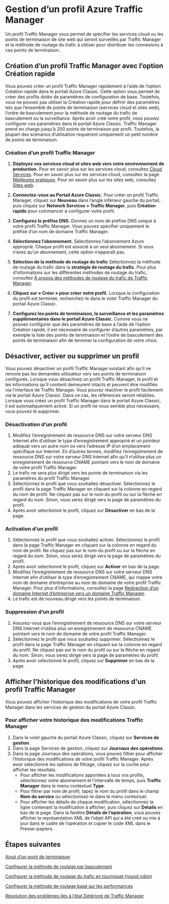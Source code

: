 <properties
   pageTitle="Gérer des profils Azure Traffic Manager | Microsoft Azure"
   description="Cet article vous aide à créer, désactiver, activer, supprimer et afficher l’historique d’un profil Azure Traffic Manager."
   services="traffic-manager"
   documentationCenter=""
   authors="sdwheeler"
   manager="carmonm"
   editor="tysonn" />
<tags
   ms.service="traffic-manager"
   ms.devlang="na"
   ms.topic="hero-article"
   ms.tgt_pltfrm="na"
   ms.workload="infrastructure-services"
   ms.date="03/17/2016"
   ms.author="sewhee" />

# Gestion d’un profil Azure Traffic Manager

Un profil Traffic Manager vous permet de spécifier les services cloud ou les points de terminaison de site web qui seront surveillés par Traffic Manager et la méthode de routage du trafic à utiliser pour distribuer les connexions à ces points de terminaison.

## Création d’un profil Traffic Manager avec l’option Création rapide

Vous pouvez créer un profil Traffic Manager rapidement à l’aide de l’option Création rapide dans le portail Azure Classic. Cette option vous permet de créer des profils dotés de paramètres de configuration de base. Toutefois, vous ne pouvez pas utiliser la Création rapide pour définir des paramètres tels que l’ensemble de points de terminaison (services cloud et sites web), l’ordre de basculement pour la méthode de routage du trafic de basculement ou la surveillance. Après avoir créé votre profil, vous pouvez configurer ces paramètres dans le portail Azure Classic. Traffic Manager prend en charge jusqu’à 200 points de terminaison par profil. Toutefois, la plupart des scénarios d’utilisation requièrent uniquement un petit nombre de points de terminaison.

### Création d’un profil Traffic Manager

1. **Déployez vos services cloud et sites web vers votre environnement de production.** Pour en savoir plus sur les services cloud, consultez [Cloud Services](http://go.microsoft.com/fwlink/p/?LinkId=314074). Pour en savoir plus sur les services cloud, consultez la page [Meilleures pratiques](https://msdn.microsoft.com/library/azure/5229dd1c-5a91-4869-8522-bed8597d9cf5#bkmk_TrafficManagerBestPracticesProfile). Pour en savoir plus sur les sites web, consultez [Sites web](http://go.microsoft.com/fwlink/p/?LinkId=393327).

2. **Connectez-vous au Portail Azure Classic.** Pour créer un profil Traffic Manager, cliquez sur **Nouveau** dans l’angle inférieur gauche du portail, puis cliquez sur **Network Services > Traffic Manager**, puis **Création rapide** pour commencer à configurer votre profil.
3. **Configurez le préfixe DNS.** Donnez un nom de préfixe DNS unique à votre profil Traffic Manager. Vous pouvez spécifier uniquement le préfixe d’un nom de domaine Traffic Manager.
4. **Sélectionnez l’abonnement.** Sélectionnez l’abonnement Azure approprié. Chaque profil est associé à un seul abonnement. Si vous n’avez qu’un abonnement, cette option n’apparaît pas.
5. **Sélection de la méthode de routage du trafic** Sélectionnez la méthode de routage du trafic dans la **stratégie de routage du trafic**. Pour plus d’informations sur les différentes méthodes de routage du trafic, consultez [À propos des méthodes de routage du trafic de Traffic Manager](traffic-manager-routing-methods.md).
6. **Cliquez sur « Créer » pour créer votre profil**. Lorsque la configuration du profil est terminée, recherchez-le dans le volet Traffic Manager du portail Azure Classic.
7. **Configurez les points de terminaison, la surveillance et les paramètres supplémentaires dans le portail Azure Classic.** Comme vous ne pouvez configurer que des paramètres de base à l’aide de l’option Création rapide, il est nécessaire de configurer d’autres paramètres, par exemple la liste des points de terminaison et l’ordre de basculement des points de terminaison afin de terminer la configuration de votre choix.


## Désactiver, activer ou supprimer un profil

Vous pouvez désactiver un profil Traffic Manager existant afin qu’il ne renvoie pas les demandes utilisateur vers ses points de terminaison configurés. Lorsque vous désactivez un profil Traffic Manager, le profil et les informations qu’il contient demeurent intacts et peuvent être modifiés via l’interface de Traffic Manager. Vous pouvez réactiver le profil facilement via le portail Azure Classic. Dans ce cas, les références seront rétablies. Lorsque vous créez un profil Traffic Manager dans le portail Azure Classic, il est automatiquement activé. Si un profil ne vous semble plus nécessaire, vous pouvez le supprimer.

### Désactivation d’un profil

1. Modifiez l’enregistrement de ressource DNS sur votre serveur DNS Internet afin d’utiliser le type d’enregistrement approprié et un pointeur adéquat vers un autre nom ou vers l’adresse IP d’un emplacement spécifique sur Internet. En d’autres termes, modifiez l’enregistrement de ressource DNS sur votre serveur DNS Internet afin qu’il n’utilise plus un enregistrement de ressource CNAME pointant vers le nom de domaine de votre profil Traffic Manager.
2. Le trafic ne sera plus dirigé vers les points de terminaison via les paramètres du profil Traffic Manager.
3. Sélectionnez le profil que vous souhaitez désactiver. Sélectionnez le profil dans la page Traffic Manager en cliquant sur la colonne en regard du nom de profil. Ne cliquez pas sur le nom du profil ou sur la flèche en regard du nom. Sinon, vous serez dirigé vers la page de paramètres du profil.
4. Après avoir sélectionné le profil, cliquez sur **Désactiver** en bas de la page.

### Activation d’un profil

1. Sélectionnez le profil que vous souhaitez activer. Sélectionnez le profil dans la page Traffic Manager en cliquant sur la colonne en regard du nom de profil. Ne cliquez pas sur le nom du profil ou sur la flèche en regard du nom. Sinon, vous serez dirigé vers la page de paramètres du profil.
2. Après avoir sélectionné le profil, cliquez sur **Activer** en bas de la page.
3. Modifiez l’enregistrement de ressource DNS sur votre serveur DNS Internet afin d’utiliser le type d’enregistrement CNAME, qui mappe votre nom de domaine d’entreprise au nom de domaine de votre profil Traffic Manager. Pour plus d’informations, consultez la page [Redirection d’un domaine Internet d’entreprise vers un domaine Traffic Manager](traffic-manager-point-internet-domain.md).
4. Le trafic est de nouveau dirigé vers les points de terminaison.

### Suppression d’un profil

1. Assurez-vous que l’enregistrement de ressource DNS sur votre serveur DNS Internet n’utilise plus un enregistrement de ressource CNAME pointant vers le nom de domaine de votre profil Traffic Manager.
2. Sélectionnez le profil que vous souhaitez supprimer. Sélectionnez le profil dans la page Traffic Manager en cliquant sur la colonne en regard du profil. Ne cliquez pas sur le nom du profil ou sur la flèche en regard du nom. Sinon, vous serez dirigé vers la page de paramètres du profil.
4. Après avoir sélectionné le profil, cliquez sur **Supprimer** en bas de la page.

## Afficher l'historique des modifications d'un profil Traffic Manager

Vous pouvez afficher l’historique des modifications de votre profil Traffic Manager dans les services de gestion du portail Azure Classic.

### Pour afficher votre historique des modifications Traffic Manager

1. Dans le volet gauche du portail Azure Classic, cliquez sur **Services de gestion**.
2. Dans la page Services de gestion, cliquez sur **Journaux des opérations**.
3. Dans la page Journaux des opérations, vous pouvez filtrer pour afficher l’historique des modifications de votre profil Traffic Manager. Après avoir sélectionné les options de filtrage, cliquez sur la coche pour afficher les résultats.
   - Pour afficher les modifications apportées à tous vos profils, sélectionnez votre abonnement et l’intervalle de temps, puis **Traffic Manager** dans le menu contextuel **Type**.
   - Pour filtrer par nom de profil, tapez le nom du profil dans le champ **Nom du service** ou sélectionnez-le dans le menu contextuel.
   - Pour afficher les détails de chaque modification, sélectionnez la ligne contenant la modification à afficher, puis cliquez sur **Détails** en bas de la page. Dans la fenêtre **Détails de l’opération**, vous pouvez afficher la représentation XML de l’objet API qui a été créé ou mis à jour dans le cadre de l’opération et copier le code XML dans le Presse-papiers.


## Étapes suivantes

[Ajout d’un point de terminaison](traffic-manager-endpoints.md)

[Configurer la méthode de routage par basculement](traffic-manager-configure-failover-routing-method.md)

[Configurer la méthode de routage du trafic en tourniquet (round robin)](traffic-manager-configure-round-robin-routing-method.md)

[Configurer la méthode de routage basé sur les performances](traffic-manager-configure-performance-routing-method.md)

[Résolution des problèmes liés à l’état Détérioré de Traffic Manager](traffic-manager-troubleshooting-degraded.md)

<!---HONumber=AcomDC_0824_2016-->